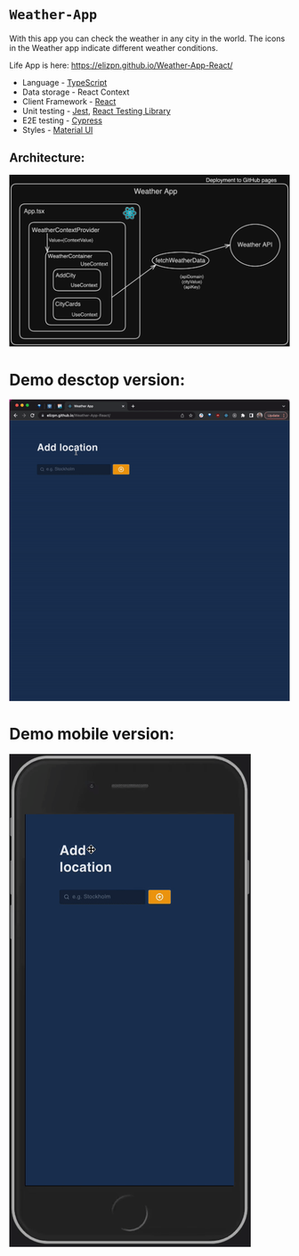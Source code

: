 # `Weather-App`

With this app you can check the weather in any city in the world. The icons in the Weather app indicate different weather conditions.

Life App is here: https://elizpn.github.io/Weather-App-React/

-  Language - [TypeScript](https://www.typescriptlang.org/)
-  Data storage - React Context
-  Client Framework - [React](https://reactjs.org)
-  Unit testing - [Jest](https://jestjs.io), [React Testing Library](https://testing-library.com)
-  E2E testing - [Cypress](https://www.cypress.io/)
-  Styles - [Material UI](https://mui.com/) 


## Architecture: 
<img src="./public/img/readme-images/architecture.png" title="Architecture Diagram">


# Demo desctop version: 
<img src="./public/img/readme-images/weather-app.gif" title="Weather-app-demo">

# Demo mobile version: 
<img src="./public/img/readme-images/mobile.gif" title="mob-demo">





